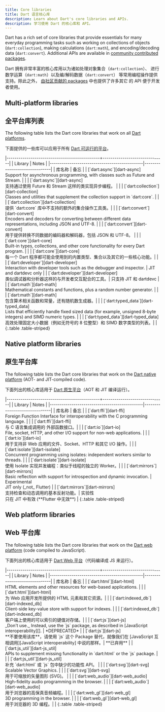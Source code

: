 ```yaml
---
title: Core libraries
title: Dart 语言核心库
description: Learn about Dart's core libraries and APIs.
description: 学习使用 Dart 的核心库和 API。
---
```


Dart has a rich set of core libraries that provide essentials for many everyday
programming tasks such as working on collections of objects
(`dart:collection`), making calculations (`dart:math`), and encoding/decoding
data (`dart:convert`). Additional APIs are available in
[community contributed packages](/guides/libraries/useful-libraries).

Dart 拥有非常丰富的核心库用以为诸如处理对象集合（`dart:collection`）、
进行数学运算（`dart:math`）以及编/解码数据（`dart:convert`）
等常用编程操作提供支持。除此之外，
[由社区贡献的 packages](/guides/libraries/useful-libraries) 中也提供了许多其它
的 API 便于开发者使用。

<style>
  th:first-child {
    width: 80%;
  }
</style>

## Multi-platform libraries

## 全平台库列表

The following table lists the Dart core libraries that work on all
[Dart platforms](/overview#platform).

下面提供的一些库可以应用于所有 [Dart 可运行的平台](/overview#platform)。

<div class="table-wrapper" markdown="1">
|-----------------------------------------------+-------------------------------|
| Library                                       | Notes                         |
|-----------------------------------------------|-------------------------------|
| 库名称                                        | 备忘                         |
| [`dart:async`][dart-async]              <br> Support for asynchronous programming, with classes such as Future and Stream. | |
| [`dart:async`][dart-async]              <br> 支持通过使用 Future 和 Stream 这样的类实现异步编程。 | |
| [`dart:collection`][dart-collection]    <br> Classes and utilities that supplement the collection support in `dart:core`. | |
| [`dart:collection`][dart-collection]    <br> 提供 `dart:core` 库中不支持的额外的集合操作工具类。| |
| [`dart:convert`][dart-convert]          <br> Encoders and decoders for converting between different data representations, including JSON and UTF-8. | |
| [`dart:convert`][dart-convert]          <br> 用于提供转换不同数据的编码器和解码器，包括 JSON 和 UTF-8。 | |
| [`dart:core`][dart-core]                <br> Built-in types, collections, and other core functionality for every Dart program. | |
| [`dart:core`][dart-core]                <br> 每一个 Dart 程序都可能会使用到的内置类型、集合以及其它的一些核心功能。| |
| [`dart:developer`][dart-developer]      <br> Interaction with developer tools such as the debugger and inspector. | JIT and dartdevc only |
| [`dart:developer`][dart-developer]      <br> 类似调试器和分析器这样的与开发者交互配合的工具。| 只支持 JIT 和 dartdevc |
| [`dart:math`][dart-math]                <br> Mathematical constants and functions, plus a random number generator. | |
| [`dart:math`][dart-math]                <br> 包含算术相关函数和常量，还有随机数生成器。| |
| [`dart:typed_data`][dart-typed_data]    <br> Lists that efficiently handle fixed sized data (for example, unsigned 8-byte integers) and SIMD numeric types. | |
| [`dart:typed_data`][dart-typed_data]    <br> 高效处理固定大小数据（例如无符号的 8 位整型）和 SIMD 数字类型的列表。| |
{:.table .table-striped}
</div>

## Native platform libraries

## 原生平台库

The following table lists the Dart core libraries that work on the
[Dart native platform](/overview#platform) (AOT- and JIT-compiled code).

下面列出的核心库适用于 [Dart 原生平台](/overview#platform)（AOT 和 JIT 编译运行）。

<div class="table-wrapper" markdown="1">
|-----------------------------------------------+-------------------------------|
| Library                                       | Notes                         |
|-----------------------------------------------|-------------------------------|
| 库名称                                        | 备忘                         |
| [`dart:ffi`][dart-ffi]                  <br> Foreign Function Interface for interoperability with the C programming language. | |
| [`dart:ffi`][dart-ffi]                  <br> 与 C 语言集成调用的 外部函数接口。| |
| [`dart:io`][dart-io]                    <br> File, socket, HTTP, and other I/O support for non-web applications. | |
| [`dart:io`][dart-io]                    <br> 用于支持非 Web 应用的文件、Socket、HTTP 和其它 I/O 操作。| |
| [`dart:isolate`][dart-isolate]          <br> Concurrent programming using isolates: independent workers similar to threads. | |
| [`dart:isolate`][dart-isolate]          <br> 使用 Isolate 实现并发编程：类似于线程的独立的 Worker。| |
| [`dart:mirrors`][dart-mirrors]          <br> Basic reflection with support for introspection and dynamic invocation. | Experimental<br>JIT only (_not_&nbsp;Flutter) |
| [`dart:mirrors`][dart-mirrors]          <br> 支持检查和动态调用的基本反射功能。| 实验性<br>只在 JIT 中有效 (**Flutter 中无效**) |
{:.table .table-striped}
</div>

## Web platform libraries

## Web 平台库

The following table lists the Dart core libraries that work on the
[Dart web platform](/overview#platform) (code compiled to JavaScript).

下面列出的核心库适用于 [Dart Web 平台](/overview#platform)（代码编译成 JS 来运行）。

<div class="table-wrapper" markdown="1">
|-----------------------------------------------+-------------------------------|
| Library                                       | Notes   |
|-----------------------------------------------|-------------------------------|
| 库名称                                        | 备忘                         |
| [`dart:html`][dart-html]                <br> HTML elements and other resources for web-based applications. | |
| [`dart:html`][dart-html]                <br> 为 Web 应用开发所提供的 HTML 元素和其它资源。| |
| [`dart:indexed_db`][dart-indexed_db]    <br> Client-side key-value store with support for indexes. | |
| [`dart:indexed_db`][dart-indexed_db]    <br> 客户端上使用的可以索引的键值对存储。| |
| [`dart:js`][dart-js]                    <br> _Don't use._ Instead, use the `js` package, as described in [JavaScript interoperability][]. | *DEPRECATED* |
| [`dart:js`][dart-js]                    <br> **不要使用该库**，请使用 `js` 这个 Package 替代，就像我们在 [JavaScript 互相调用][JavaScript interoperability] 中说的那样。| **已弃用** |
| [`dart:js_util`][dart-js_util]          <br> APIs to supplement missing functionality in `dart:html` or the `js` package. | |
| [`dart:js_util`][dart-js_util]          <br> 补充 `dart:html` 或 `js` 包中缺少的功能性 API。 | |
| [`dart:svg`][dart-svg]                  <br> Scalable Vector Graphics. | |
| [`dart:svg`][dart-svg]                  <br> 用于可缩放的矢量图形 (SVG)。 | |
| [`dart:web_audio`][dart-web_audio]      <br> High-fidelity audio programming in the browser. | |
| [`dart:web_audio`][dart-web_audio]      <br> 用于浏览器的高保真音频编程。| |
| [`dart:web_gl`][dart-web_gl]            <br> 3D programming in the browser. | |
| [`dart:web_gl`][dart-web_gl]            <br> 用于浏览器的 3D 编程。| |
{:.table .table-striped}

</div>

[dart-async]: {{site.dart_api}}/{{site.data.pkg-vers.SDK.channel}}/dart-async/dart-async-library.html
[dart-collection]: {{site.dart_api}}/{{site.data.pkg-vers.SDK.channel}}/dart-collection/dart-collection-library.html
[dart-convert]: {{site.dart_api}}/{{site.data.pkg-vers.SDK.channel}}/dart-convert/dart-convert-library.html
[dart-core]: {{site.dart_api}}/{{site.data.pkg-vers.SDK.channel}}/dart-core/dart-core-library.html
[dart-developer]: {{site.dart_api}}/{{site.data.pkg-vers.SDK.channel}}/dart-developer/dart-developer-library.html
[dart-ffi]: {{site.dart_api}}/{{site.data.pkg-vers.SDK.channel}}/dart-ffi/dart-ffi-library.html
[dart-math]: {{site.dart_api}}/{{site.data.pkg-vers.SDK.channel}}/dart-math/dart-math-library.html
[dart-collection]: {{site.dart_api}}/{{site.data.pkg-vers.SDK.channel}}/dart-collection/dart-collection-library.html
[dart-typed_data]: {{site.dart_api}}/{{site.data.pkg-vers.SDK.channel}}/dart-typed_data/dart-typed_data-library.html
[dart-cli]: {{site.dart_api}}/{{site.data.pkg-vers.SDK.channel}}/dart-cli/dart-cli-library.html
[dart-io]: {{site.dart_api}}/{{site.data.pkg-vers.SDK.channel}}/dart-io/dart-io-library.html
[dart-isolate]: {{site.dart_api}}/{{site.data.pkg-vers.SDK.channel}}/dart-isolate/dart-isolate-library.html
[dart-mirrors]: {{site.dart_api}}/{{site.data.pkg-vers.SDK.channel}}/dart-mirrors/dart-mirrors-library.html
[dart-html]: {{site.dart_api}}/{{site.data.pkg-vers.SDK.channel}}/dart-html/dart-html-library.html
[dart-indexed_db]: {{site.dart_api}}/{{site.data.pkg-vers.SDK.channel}}/dart-indexed_db/dart-indexed_db-library.html
[dart-js]: {{site.dart_api}}/{{site.data.pkg-vers.SDK.channel}}/dart-js/dart-js-library.html
[dart-js_util]: {{site.dart_api}}/{{site.data.pkg-vers.SDK.channel}}/dart-js_util/dart-js_util-library.html
[dart-svg]: {{site.dart_api}}/{{site.data.pkg-vers.SDK.channel}}/dart-svg/dart-svg-library.html
[dart-web_audio]: {{site.dart_api}}/{{site.data.pkg-vers.SDK.channel}}/dart-web_audio/dart-web_audio-library.html
[dart-web_gl]: {{site.dart_api}}/{{site.data.pkg-vers.SDK.channel}}/dart-web_gl/dart-web_gl-library.html
[JavaScript interoperability]: /web/js-interop
